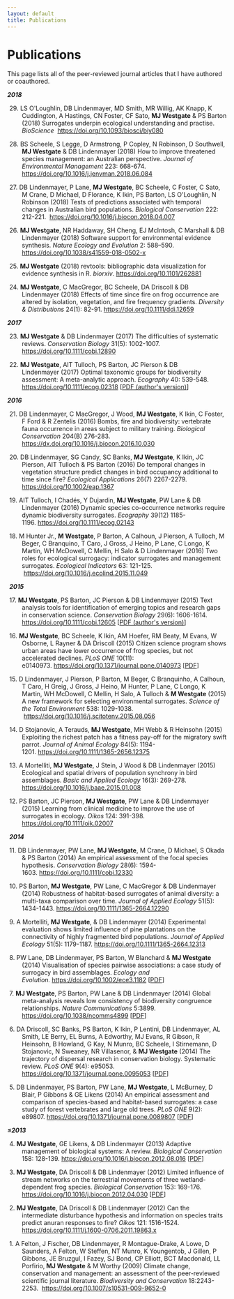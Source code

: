 ```yaml
---
layout: default
title: Publications
---
```

# Publications
This page lists all of the peer-reviewed journal articles that I have authored or coauthored.

<em><strong>2018</strong></em>
<p style="margin-left: .35in; text-indent: -.3in;">
  29. LS O'Loughlin, DB Lindenmayer, MD Smith, MR Willig, AK Knapp, K Cuddington, A Hastings, CN Foster, CF Sato, <strong>MJ Westgate</strong> & PS Barton (2018) Surrogates underpin ecological understanding and practise. <em>BioScience</em> 
    <a href="https://doi.org/10.1093/biosci/biy080" target="_blank" rel="noopener">
      https://doi.org/10.1093/biosci/biy080
    </a>
</p>
<p style="margin-left: .35in; text-indent: -.3in;">
  28. BS Scheele, S Legge, D Armstrong, P Copley, N Robinson, D Southwell, <strong>MJ Westgate</strong> & DB Lindenmayer (2018) How to improve threatened species management: an Australian perspective. <em>Journal of Environmental Management</em> 223: 668-674.
  <a href="https://doi.org/10.1016/j.jenvman.2018.06.084" target="_blank" rel="noopener">
    https://doi.org/10.1016/j.jenvman.2018.06.084
  </a>
</p>
<p style="margin-left: .35in; text-indent: -.3in;">
  27. DB Lindenmayer, P Lane, <strong>MJ Westgate</strong>, BC Scheele, C Foster, C Sato, M Crane, D Michael, D Florance, K Ikin, PS Barton, LS O'Loughlin, N Robinson (2018) Tests of predictions associated with temporal changes in Australian bird populations. <em>Biological Conservation</em> 222: 212-221. 
  <a href="https://doi.org/10.1016/j.biocon.2018.04.007" target="_blank" rel="noopener">
    https://doi.org/10.1016/j.biocon.2018.04.007
  </a>
</p>
<p style="margin-left: .35in; text-indent: -.3in;">26. <strong>MJ Westgate</strong>, NR Haddaway, SH Cheng, EJ McIntosh, C Marshall & DB Lindenmayer (2018) Software support for environmental evidence synthesis. <em>Nature Ecology and Evolution</em> 2: 588–590. <a href="https://doi.org/10.1038/s41559-018-0502-x" target="_blank" rel="noopener">https://doi.org/10.1038/s41559-018-0502-x</a></p>
<p style="margin-left: .35in; text-indent: -.3in;">25. <strong>MJ Westgate</strong> (2018) revtools: bibliographic data visualization for evidence synthesis in R. <em>biorxiv</em>. <a href="https://doi.org/10.1101/262881" target="_blank" rel="noopener">https://doi.org/10.1101/262881</a></p>
<p style="margin-left: .35in; text-indent: -.3in;">24. <strong>MJ Westgate</strong>, C MacGregor, BC Scheele, DA Driscoll & DB Lindenmayer (2018) Effects of time since fire on frog occurrence are altered by isolation, vegetation, and fire frequency gradients. <em>Diversity & Distributions</em> 24(1): 82-91. <a href="https://doi.org/10.1111/ddi.12659" target="_blank" rel="noopener">https://doi.org/10.1111/ddi.12659</a></p>
<em><strong>2017</strong></em>
<p style="margin-left: .35in; text-indent: -.3in;">23. <strong>MJ Westgate</strong> & DB Lindenmayer (2017) The difficulties of systematic reviews. <em>Conservation Biology</em> 31(5): 1002-1007. <a href="https://doi.org/10.1111/cobi.12890" target="_blank" rel="noopener">https://doi.org/10.1111/cobi.12890</a></p>
<p style="margin-left: .35in; text-indent: -.3in;">22. <strong>MJ Westgate</strong>, AIT Tulloch, PS Barton, JC Pierson & DB Lindenmayer (2017) Optimal taxonomic groups for biodiversity assessment: A meta-analytic approach. <em>Ecography</em> 40: 539-548. <a href="https://doi.org/10.1111/ecog.02318" target="_blank" rel="noopener">https://doi.org/10.1111/ecog.02318</a> [<a href="https://martinwestgate.files.wordpress.com/2016/03/westgate_etal_ecography_aaf.pdf" target="_blank" rel="noopener">PDF (author's version)</a>]</p>
<em><strong>2016</strong></em>
<p style="margin-left: .35in; text-indent: -.3in;">21. DB Lindenmayer, C MacGregor, J Wood, <strong>MJ Westgate</strong>, K Ikin, C Foster, F Ford & R Zentelis (2016) Bombs, fire and biodiversity: vertebrate fauna occurrence in areas subject to military training. <em>Biological Conservation</em> 204(B) 276-283. <a href="https://dx.doi.org/10.1016/j.biocon.2016.10.030" target="_blank" rel="noopener">https://dx.doi.org/10.1016/j.biocon.2016.10.030</a></p>
<p style="margin-left: .35in; text-indent: -.3in;">20. DB Lindenmayer, SG Candy, SC Banks, <strong>MJ Westgate</strong>, K Ikin, JC Pierson, AIT Tulloch & PS Barton (2016) Do temporal changes in vegetation structure predict changes in bird occupancy additional to time since fire? <em>Ecological Applications</em> 26(7) 2267-2279. <a href="https://doi.org/10.1002/eap.1367" target="_blank" rel="noopener">https://doi.org/10.1002/eap.1367</a></p>
<p style="margin-left: .35in; text-indent: -.3in;">19. AIT Tulloch, I Chadés, Y Dujardin, <strong>MJ Westgate</strong>, PW Lane & DB Lindenmayer (2016) Dynamic species co-occurrence networks require dynamic biodiversity surrogates. <em>Ecography</em> 39(12) 1185-1196. <a href="https://doi.org/10.1111/ecog.02143" target="_blank" rel="noopener">https://doi.org/10.1111/ecog.02143</a></p>
<p style="margin-left: .35in; text-indent: -.3in;">18. M Hunter Jr., <strong>M Westgate</strong>, P Barton, A Calhoun, J Pierson, A Tulloch, M Beger, C Branquino, T Caro, J Gross, J Heino, P Lane, C Longo, K Martin, WH McDowell, C Mellin, H Salo & D Lindenmayer (2016) Two roles for ecological surrogacy: indicator surrogates and management surrogates. <em>Ecological Indicators </em>63: 121-125.  <a href="https://doi.org/10.1016/j.ecolind.2015.11.049" target="_blank" rel="noopener">https://doi.org/10.1016/j.ecolind.2015.11.049</a></p>
<p style="margin-left: .35in; text-indent: -.3in;"><em><strong>2015</strong></em></p>
<p style="margin-left: .35in; text-indent: -.3in;">17. <strong>MJ Westgate</strong>, PS Barton, JC Pierson & DB Lindenmayer (2015) Text analysis tools for identification of emerging topics and research gaps in conservation science. <em>Conservation Biology</em> 29(6): 1606-1614. <a href="https://doi.org/10.1111/cobi.12605" target="_blank" rel="noopener">https://doi.org/10.1111/cobi.12605</a> [<a href="https://martinwestgate.files.wordpress.com/2016/03/westgate_etal_2015_consbiol_aav.pdf" target="_blank" rel="noopener">PDF (author's version)</a>]</p>
<p style="margin-left: .35in; text-indent: -.3in;">16. <strong>MJ Westgate</strong>, BC Scheele, K Ikin, AM Hoefer, RM Beaty, M Evans, W Osborne, L Rayner & DA Driscoll (2015) Citizen science program shows urban areas have lower occurrence of frog species, but not accelerated declines. <em>PLoS ONE</em> 10(11): e0140973. <a href="https://doi.org/10.1371/journal.pone.0140973" target="_blank" rel="noopener">https://doi.org/10.1371/journal.pone.0140973</a> [<a href="https://martinwestgate.files.wordpress.com/2016/03/westgate_etal_2015_plosone.pdf" target="_blank" rel="noopener">PDF</a>]</p>
<p style="margin-left: .35in; text-indent: -.3in;">15. D Lindenmayer, J Pierson, P Barton, M Beger, C Branquinho, A Calhoun, T Caro, H Greig, J Gross, J Heino, M Hunter, P Lane, C Longo, K Martin, WH McDowell, C Mellin, H Salo, A Tulloch & <strong>M Westgate</strong> (2015) A new framework for selecting environmental surrogates. <em>Science of the Total Environment</em> 538: 1029-1038.  <a href="https://doi.org/10.1016/j.scitotenv.2015.08.056" target="_blank" rel="noopener">https://doi.org/10.1016/j.scitotenv.2015.08.056</a></p>
<p style="margin-left: .35in; text-indent: -.3in;">14. D Stojanovic, A Terauds, <strong>MJ Westgate</strong>, MH Webb & R Heinsohn (2015) Exploiting the richest patch has a fitness pay-off for the migratory swift parrot. <em>Journal of Animal Ecology</em> 84(5): 1194-1201. <a href="https://doi.org/10.1111/1365-2656.12375" target="_blank" rel="noopener">https://doi.org/10.1111/1365-2656.12375</a></p>
<p style="margin-left: .35in; text-indent: -.3in;">13. A Mortelliti, <strong>MJ Westgate</strong>, J Stein, J Wood & DB Lindenmayer (2015) Ecological and spatial drivers of population synchrony in bird assemblages. <em>Basic and Applied Ecology</em> 16(3): 269-278. <a href="https://doi.org/10.1016/j.baae.2015.01.008" target="_blank" rel="noopener">https://doi.org/10.1016/j.baae.2015.01.008</a></p>
<p style="margin-left: .35in; text-indent: -.3in;">12. PS Barton, JC Pierson, <strong>MJ Westgate</strong>, PW Lane & DB Lindenmayer (2015) Learning from clinical medicine to improve the use of surrogates in ecology. <em>Oikos</em> 124: 391-398. <a href="https://doi.org/10.1111/oik.02007" target="_blank" rel="noopener">https://doi.org/10.1111/oik.02007</a></p>
<p style="margin-left: .35in; text-indent: -.3in;"><em><strong>2014</strong></em></p>
<p style="margin-left: .35in; text-indent: -.3in;">11. DB Lindenmayer, PW Lane, <strong>MJ Westgate</strong>, M Crane, D Michael, S Okada & PS Barton (2014) An empirical assessment of the focal species hypothesis. <em>Conservation Biology</em> 28(6): 1594-1603. <a href="https://doi.org/10.1111/cobi.12330" target="_blank" rel="noopener">https://doi.org/10.1111/cobi.12330</a></p>
<p style="margin-left: .35in; text-indent: -.3in;">10. PS Barton, <strong>MJ Westgate</strong>, PW Lane, C MacGregor & DB Lindenmayer (2014) Robustness of habitat-based surrogates of animal diversity: a multi-taxa comparison over time. <em>Journal of Applied Ecology</em> 51(5): 1434-1443. <a href="https://doi.org/10.1111/1365-2664.12290" target="_blank" rel="noopener">https://doi.org/10.1111/1365-2664.12290</a></p>
<p style="margin-left: .35in; text-indent: -.3in;">9. A Mortelliti, <strong>MJ Westgate</strong>, & DB Lindenmayer (2014) Experimental evaluation shows limited influence of pine plantations on the connectivity of highly fragmented bird populations. <em>Journal of Applied Ecology</em> 51(5): 1179-1187. <a href="https://doi.org/10.1111/1365-2664.12313" target="_blank" rel="noopener">https://doi.org/10.1111/1365-2664.12313</a></p>
<p style="margin-left: .35in; text-indent: -.3in;">8. PW Lane, DB Lindenmayer, PS Barton, W Blanchard & <strong>MJ Westgate</strong> (2014) Visualisation of species pairwise associations: a case study of surrogacy in bird assemblages. <em>Ecology and Evolution.</em> <a href="https://doi.org/10.1002/ece3.1182" target="_blank" rel="noopener">https://doi.org/10.1002/ece3.1182</a> [<a href="https://martinwestgate.files.wordpress.com/2015/08/lane-et-al-2014-ecolevol.pdf" target="_blank" rel="noopener">PDF</a>]</p>
<p style="margin-left: .35in; text-indent: -.3in;">7. <strong>MJ Westgate</strong>, PS Barton, PW Lane & DB Lindenmayer (2014) Global meta-analysis reveals low consistency of biodiversity congruence relationships. <em>Nature Communications</em> 5:3899. <a href="https://doi.org/10.1038/ncomms4899" target="_blank" rel="noopener">https://doi.org/10.1038/ncomms4899</a> [<a href="https://martinwestgate.files.wordpress.com/2016/03/westgate-et-al-2014-natcomm.pdf" target="_blank" rel="noopener">PDF</a>]</p>
<p style="margin-left: .35in; text-indent: -.3in;">6. DA Driscoll, SC Banks, PS Barton, K Ikin, P Lentini, DB Lindenmayer, AL Smith, LE Berry, EL Burns, A Edworthy, MJ Evans, R Gibson, R Heinsohn, B Howland, G Kay, N Munro, BC Scheele, I Stirnemann, D Stojanovic, N Sweaney, NR Villasenor, & <strong>MJ Westgate</strong> (2014) The trajectory of dispersal research in conservation biology. Systematic review. <i>PLoS ONE</i> 9(4): e95053. <a href="https://doi.org/10.1371/journal.pone.0095053" target="_blank" rel="noopener">https://doi.org/10.1371/journal.pone.0095053</a> [<a href="https://martinwestgate.files.wordpress.com/2015/08/driscoll-et-al-2014-plosone.pdf" target="_blank" rel="noopener">PDF</a>]</p>
<p style="margin-left: .35in; text-indent: -.3in;">5. DB Lindenmayer, PS Barton, PW Lane, <b>MJ</b> <b>Westgate</b>, L McBurney, D Blair, P Gibbons & GE Likens (2014) An empirical assessment and comparison of species-based and habitat-based surrogates: a case study of forest vertebrates and large old trees. <i>PLoS ONE</i> 9(2): e89807. <a href="https://doi.org/10.1371/journal.pone.0089807" target="_blank" rel="noopener">https://doi.org/10.1371/journal.pone.0089807</a> [<a href="https://martinwestgate.files.wordpress.com/2015/08/lindenmayer-et-al-2014-plos-one.pdf" target="_blank" rel="noopener">PDF</a>]</p>
<em><strong>≤2013</strong></em>
<p style="margin-left: .35in; text-indent: -.3in;">4. <strong>MJ Westgate</strong>, GE Likens, & DB Lindenmayer (2013) Adaptive management of biological systems: A review. <em>Biological Conservation</em> 158: 128-139. <a href="https://doi.org/10.1016/j.biocon.2012.08.016" target="_blank" rel="noopener">https://doi.org/10.1016/j.biocon.2012.08.016</a> [<a href="https://martinwestgate.files.wordpress.com/2015/08/westgate-et-al-2013-biolcons-adaptive-management.pdf" target="_blank" rel="noopener">PDF</a>]</p>
<p style="margin-left: .35in; text-indent: -.3in;">3. <strong>MJ Westgate</strong>, DA Driscoll & DB Lindenmayer (2012) Limited influence of stream networks on the terrestrial movements of three wetland-dependent frog species. <em>Biological Conservation</em> 153: 169-176. <a href="https://doi.org/10.1016/j.biocon.2012.04.030" target="_blank" rel="noopener">https://doi.org/10.1016/j.biocon.2012.04.030</a> [<a href="https://martinwestgate.files.wordpress.com/2015/08/westgate-et-al-2012-biolcons.pdf" target="_blank" rel="noopener">PDF</a>]</p>
<p style="margin-left: .35in; text-indent: -.3in;">2. <strong>MJ Westgate</strong>, DA Driscoll & DB Lindenmayer (2012) Can the intermediate disturbance hypothesis and information on species traits predict anuran responses to fire? <em>Oikos</em> 121: 1516-1524. <a href="https://doi.org/10.1111/j.1600-0706.2011.19863.x" target="_blank" rel="noopener">https://doi.org/10.1111/j.1600-0706.2011.19863.x</a></p>
<p style="margin-left: .35in; text-indent: -.3in;">1. A Felton, J Fischer, DB Lindenmayer, R Montague-Drake, A Lowe, D Saunders, A Felton, W Steffen, NT Munro, K Youngentob, J Gillen, P Gibbons, JE Bruzgul, I Fazey, SJ Bond, CP Elliott, BCT Macdonald, LL Porfirio,<strong> MJ Westgate</strong> & M Worthy (2009) Climate change, conservation and management: an assessment of the peer-reviewed scientific journal literature. <em>Biodiversity and Conservation</em> 18:2243-2253.  <a href="https://doi.org/10.1007/s10531-009-9652-0" target="_blank" rel="noopener">https://doi.org/10.1007/s10531-009-9652-0</a></p>
